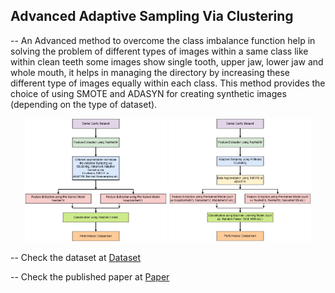 ## Advanced Adaptive Sampling Via Clustering
-- An Advanced method to overcome the class imbalance function help in solving the problem of different types of images within a same class like within clean teeth some images show single tooth, upper jaw, lower jaw and whole mouth, it helps in managing the directory by increasing these different type of images equally within each class. This method provides the choice of using SMOTE and ADASYN for creating synthetic images (depending on the type of dataset).
<p align="center">
  <img src="RM1.jpg" alt="Process 1" width="45%" />
  <img src="RM2.jpg" alt="Process 2" width="45%" />
</p>

-- Check the dataset at [Dataset](https://www.kaggle.com/datasets/nabeel1921/dental-cavity/data)

-- Check the published paper at [Paper](https://ieeexplore.ieee.org/document/11038766)
